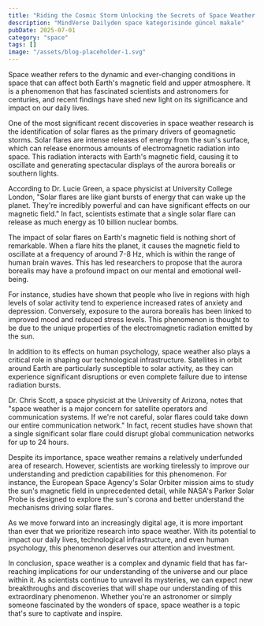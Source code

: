 ```yaml
---
title: "Riding the Cosmic Storm Unlocking the Secrets of Space Weather and Its Impact on Earth"
description: "MindVerse Dailyden space kategorisinde güncel makale"
pubDate: 2025-07-01
category: "space"
tags: []
image: "/assets/blog-placeholder-1.svg"
---
```


Space weather refers to the dynamic and ever-changing conditions in space that can affect both Earth's magnetic field and upper atmosphere. It is a phenomenon that has fascinated scientists and astronomers for centuries, and recent findings have shed new light on its significance and impact on our daily lives.

One of the most significant recent discoveries in space weather research is the identification of solar flares as the primary drivers of geomagnetic storms. Solar flares are intense releases of energy from the sun's surface, which can release enormous amounts of electromagnetic radiation into space. This radiation interacts with Earth's magnetic field, causing it to oscillate and generating spectacular displays of the aurora borealis or southern lights.

According to Dr. Lucie Green, a space physicist at University College London, "Solar flares are like giant bursts of energy that can wake up the planet. They're incredibly powerful and can have significant effects on our magnetic field." In fact, scientists estimate that a single solar flare can release as much energy as 10 billion nuclear bombs.

The impact of solar flares on Earth's magnetic field is nothing short of remarkable. When a flare hits the planet, it causes the magnetic field to oscillate at a frequency of around 7-8 Hz, which is within the range of human brain waves. This has led researchers to propose that the aurora borealis may have a profound impact on our mental and emotional well-being.

For instance, studies have shown that people who live in regions with high levels of solar activity tend to experience increased rates of anxiety and depression. Conversely, exposure to the aurora borealis has been linked to improved mood and reduced stress levels. This phenomenon is thought to be due to the unique properties of the electromagnetic radiation emitted by the sun.

In addition to its effects on human psychology, space weather also plays a critical role in shaping our technological infrastructure. Satellites in orbit around Earth are particularly susceptible to solar activity, as they can experience significant disruptions or even complete failure due to intense radiation bursts.

Dr. Chris Scott, a space physicist at the University of Arizona, notes that "space weather is a major concern for satellite operators and communication systems. If we're not careful, solar flares could take down our entire communication network." In fact, recent studies have shown that a single significant solar flare could disrupt global communication networks for up to 24 hours.

Despite its importance, space weather remains a relatively underfunded area of research. However, scientists are working tirelessly to improve our understanding and prediction capabilities for this phenomenon. For instance, the European Space Agency's Solar Orbiter mission aims to study the sun's magnetic field in unprecedented detail, while NASA's Parker Solar Probe is designed to explore the sun's corona and better understand the mechanisms driving solar flares.

As we move forward into an increasingly digital age, it is more important than ever that we prioritize research into space weather. With its potential to impact our daily lives, technological infrastructure, and even human psychology, this phenomenon deserves our attention and investment.

In conclusion, space weather is a complex and dynamic field that has far-reaching implications for our understanding of the universe and our place within it. As scientists continue to unravel its mysteries, we can expect new breakthroughs and discoveries that will shape our understanding of this extraordinary phenomenon. Whether you're an astronomer or simply someone fascinated by the wonders of space, space weather is a topic that's sure to captivate and inspire.